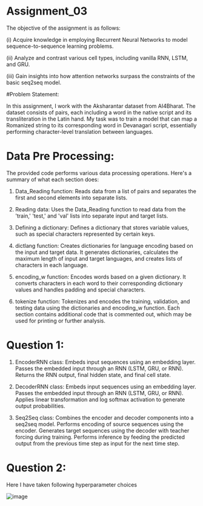 # Assignment_03

The objective of the assignment is as follows:

(i) Acquire knowledge in employing Recurrent Neural Networks to model sequence-to-sequence learning problems.

(ii) Analyze and contrast various cell types, including vanilla RNN, LSTM, and GRU.

(iii) Gain insights into how attention networks surpass the constraints of the basic seq2seq model.


#Problem Statement:

In this assignment, I work with the Aksharantar dataset from AI4Bharat. The dataset consists of pairs, each including a word in the native script and its transliteration in the Latin hand. My task was to train a model that can map a Romanized string to its corresponding word in Devanagari script, essentially performing character-level translation between languages.

# Data Pre Processing: 

The provided code performs various data processing operations. Here's a summary of what each section does:

1. Data_Reading function: Reads data from a list of pairs and separates the first and second elements into separate lists.

2. Reading data: Uses the Data_Reading function to read data from the 'train,' 'test,' and 'val' lists into separate input and target lists.

3. Defining a dictionary: Defines a dictionary that stores variable values, such as special characters represented by certain keys.

4. dictlang function: Creates dictionaries for language encoding based on the input and target data. It generates dictionaries, calculates the maximum length of input and target languages, and creates lists of characters in each language.

5. encoding_w function: Encodes words based on a given dictionary. It converts characters in each word to their corresponding dictionary values and handles padding and special characters.

6. tokenize function: Tokenizes and encodes the training, validation, and testing data using the dictionaries and encoding_w function.
Each section contains additional code that is commented out, which may be used for printing or further analysis.


# Question 1:
 1. EncoderRNN class:
Embeds input sequences using an embedding layer.
Passes the embedded input through an RNN (LSTM, GRU, or RNN).
Returns the RNN output, final hidden state, and final cell state.

2. DecoderRNN class:
Embeds input sequences using an embedding layer.
Passes the embedded input through an RNN (LSTM, GRU, or RNN).
Applies linear transformation and log softmax activation to generate output probabilities.

3. Seq2Seq class:
Combines the encoder and decoder components into a seq2seq model.
Performs encoding of source sequences using the encoder.
Generates target sequences using the decoder with teacher forcing during training.
Performs inference by feeding the predicted output from the previous time step as input for the next time step.

# Question 2: 

Here I have taken following hyperparameter choices


![image](https://github.com/swapnilmn/Assignment_03/assets/126043206/cc9a7236-da7e-44f6-b7e5-67d19926b584)


































